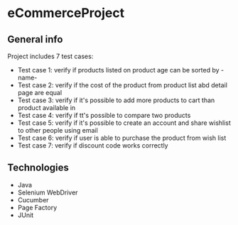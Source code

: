 # eCommerceProject

## General info
Project includes 7 test cases:

* Test case 1: verify if products listed on product age can be sorted by -name-
* Test case 2: verify if the cost of the product from product list abd detail page are equal
* Test case 3: verify if it's possible to add more products to cart than product available in 
* Test case 4: verify if tt's possible to compare two products
* Test case 5: verify if it's possible to create an account and share wishlist to other people using email
* Test case 6: verify if user is able to purchase the product from wish list 
* Test case 7: verify if discount code works correctly


## Technologies
* Java
* Selenium WebDriver
* Cucumber
* Page Factory
* JUnit
